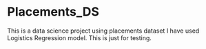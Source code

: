 # Placements_DS
This is a data science project using placements dataset
I have used Logistics Regression model.
This is just for testing.
